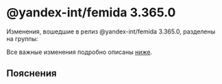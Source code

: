 # @yandex-int/femida 3.365.0

<!-- ЧЕЛОВЕЧЕСКОЕ ВСТУПЛЕНИЕ -->

Изменения, вошедшие в релиз @yandex-int/femida 3.365.0, разделены на группы:

Все важные изменения подробно описаны [ниже](#Пояснения).

## Пояснения

